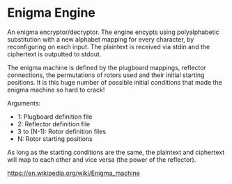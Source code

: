 # Enigma Engine
An enigma encryptor/decryptor. The engine encypts using polyalphabetic substitution with a new alphabet mapping for every character, by reconfiguring on each input. The plaintext is received via stdin and the ciphertext is outputted to stdout.

The enigma machine is defined by the plugboard mappings, reflector connections, the permutations of rotors used and their initial starting positions. It is this huge number of possible initial conditions that made the enigma machine so hard to crack!

Arguments:
- 1: Plugboard definition file
- 2: Reflector definition file
- 3 to (N-1): Rotor definition files
- N: Rotor starting positions

As long as the starting conditions are the same, the plaintext and ciphertext will map to each other and vice versa (the power of the reflector).

https://en.wikipedia.org/wiki/Enigma_machine
